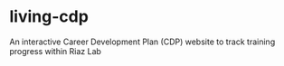 # living-cdp
An interactive Career Development Plan (CDP) website to track training progress within Riaz Lab
